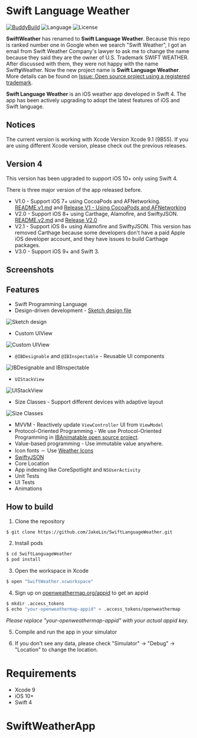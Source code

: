 Swift Language Weather
============
[![BuddyBuild](https://dashboard.buddybuild.com/api/statusImage?appID=562a9aac2492560100211378&branch=master&build=latest)](https://dashboard.buddybuild.com/apps/562a9aac2492560100211378/build/latest)
![Language](https://img.shields.io/badge/language-Swift%204-orange.svg)
![License](https://img.shields.io/github/license/JakeLin/SwiftWeather.svg?style=flat)

**SwiftWeather** has renamed to **Swift Language Weather**. Because this repo is ranked number one in Google when we search "Swift Weather", I got an email from Swift Weather Company's lawyer to ask me to change the name because they said they are the owner of U.S. Trademark SWIFT WEATHER. After discussed with them, they were not happy with the name Swift**y**Weather. Now the new project name is **Swift Language Weather**. More details can be found on [Issue: Open source project using a registered trademark](https://github.com/JakeLin/SwiftWeather/issues/65).

**Swift Language Weather** is an iOS weather app developed in Swift 4. The app has been actively upgrading to adopt the latest features of iOS and Swift language.

## Notices
The current version is working with Xcode Version Xcode 9.1 (9B55). If you are using different Xcode version, please check out the previous releases. 

## Version 4
This version has been upgraded to support iOS 10+ only using Swift 4.

There is three major version of the app released before.

* V1.0 - Support iOS 7+ using CocoaPods and AFNetworking. [README.v1.md](https://github.com/JakeLin/SwiftWeather/blob/master/README.v1.md) and [Release V1 - Using CocoaPods and AFNetworking](https://github.com/JakeLin/SwiftWeather/releases/tag/V1)
* V2.0 - Support iOS 8+ using Carthage, Alamofire, and SwiftyJSON. [README.v2.md](https://github.com/JakeLin/SwiftWeather/blob/master/README.v2.md) and [Release V2.0](https://github.com/JakeLin/SwiftWeather/releases/tag/v2.0)
* V2.1 -  Support iOS 8+ using Alamofire and SwiftyJSON. This version has removed Carthage because some developers don't have a paid Apple iOS developer account, and they have issues to build Carthage packages.
* V3.0 -  Support iOS 9+ and Swift 3.


## Screenshots


## Features
* Swift Programming Language
* Design-driven development - [Sketch design file ](https://raw.githubusercontent.com/JakeLin/SwiftWeather/master/Design/SwiftWeather.sketch)

![Sketch design](https://raw.githubusercontent.com/JakeLin/SwiftWeather/master/screenshots/SketchDesign.png)
 
* Custom UIView

![Custom UIView](https://raw.githubusercontent.com/JakeLin/SwiftWeather/master/screenshots/Custom-UIView.png)

* `@IBDesignable` and `@IBInspectable` - Reusable UI components

![IBDesignable and IBInspectable](https://raw.githubusercontent.com/JakeLin/SwiftWeather/master/screenshots/IBDesignable-IBInspectable.png)

* `UIStackView` 

![UIStackView](https://raw.githubusercontent.com/JakeLin/SwiftWeather/master/screenshots/UIStackView.png)
 
* Size Classes - Support different devices with adaptive layout

![Size Classes](https://raw.githubusercontent.com/JakeLin/SwiftWeather/master/screenshots/UIStackView-with-Size-Classes.png)

* MVVM - Reactively update `ViewController` UI from `ViewModel`
* Protocol-Oriented Programming - We use Protocol-Oriented Programming in [IBAnimatable open source project](https://github.com/IBAnimatable/IBAnimatable).
* Value-based programming - Use immutable value anywhere.
* Icon fonts － Use [Weather Icons](https://erikflowers.github.io/weather-icons/)
* [SwiftyJSON](https://github.com/SwiftyJSON/SwiftyJSON)
* Core Location
* App indexing like CoreSpotlight and `NSUserActivity`
* Unit Tests
* UI Tests
* Animations

## How to build

1) Clone the repository

```bash
$ git clone https://github.com/JakeLin/SwiftLanguageWeather.git
```

2) Install pods

```bash
$ cd SwiftLanguageWeather
$ pod install
```

3) Open the workspace in Xcode

```bash
$ open "SwiftWeather.xcworkspace"
```

4) Sign up on [openweathermap.org/appid](http://openweathermap.org/appid) to get an appid

```bash
$ mkdir .access_tokens
$ echo "your-openweathermap-appid" > .access_tokens/openweathermap
```
*Please replace "your-openweathermap-appid" with your actual appid key.*
 
5) Compile and run the app in your simulator

6) If you don't see any data, please check "Simulator" -> "Debug" -> "Location" to change the location.

# Requirements

* Xcode 9
* iOS 10+
* Swift 4


# SwiftWeatherApp
